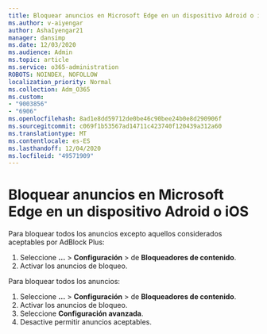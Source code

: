 ```yaml
---
title: Bloquear anuncios en Microsoft Edge en un dispositivo Adroid o iOS
ms.author: v-aiyengar
author: AshaIyengar21
manager: dansimp
ms.date: 12/03/2020
ms.audience: Admin
ms.topic: article
ms.service: o365-administration
ROBOTS: NOINDEX, NOFOLLOW
localization_priority: Normal
ms.collection: Adm_O365
ms.custom:
- "9003856"
- "6906"
ms.openlocfilehash: 8ad1e8dd59712de0be46c90bee24b0e8d290906f
ms.sourcegitcommit: c069f1b53567ad14711c423740f120439a312a60
ms.translationtype: MT
ms.contentlocale: es-ES
ms.lasthandoff: 12/04/2020
ms.locfileid: "49571909"
---
```

# <a name="block-ads-in-microsoft-edge-on-an-adroid-or-ios-device"></a>Bloquear anuncios en Microsoft Edge en un dispositivo Adroid o iOS

Para bloquear todos los anuncios excepto aquellos considerados aceptables por AdBlock Plus:
1. Seleccione **...** > **Configuración**  >  de **Bloqueadores de contenido**.
2. Activar los anuncios de bloqueo.

Para bloquear todos los anuncios:
1. Seleccione **...** > **Configuración**  >  de **Bloqueadores de contenido**.
2. Activar los anuncios de bloqueo.
3. Seleccione **Configuración avanzada**.
4. Desactive permitir anuncios aceptables.